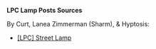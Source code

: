 **LPC Lamp Posts Sources**

By Curt, Lanea Zimmerman (Sharm), & Hyptosis:
- [[LPC] Street Lamp](https://opengameart.org/node/20039)
